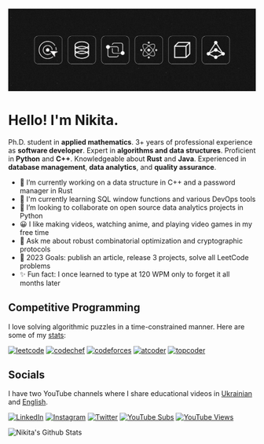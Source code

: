 ![Banner](banner.png)

# Hello! I'm Nikita.

Ph.D. student in **applied mathematics**.
3+ years of professional experience as **software developer**.
Expert in **algorithms and data structures**.
Proficient in **Python** and **C++**.
Knowledgeable about **Rust** and **Java**.
Experienced in **database management**, **data analytics**, and **quality assurance**.

- 🔭 I’m currently working on a data structure in C++ and a password manager in Rust
- 🌱 I'm currently learning SQL window functions and various DevOps tools
- 👯 I’m looking to collaborate on open source data analytics projects in Python
- 😀 I like making videos, watching anime, and playing video games in my free time
- 💬 Ask me about robust combinatorial optimization and cryptographic protocols
- 🥅 2023 Goals: publish an article, release 3 projects, solve all LeetCode problems
- ✨ Fun fact: I once learned to type at 120 WPM only to forget it all months later

## Competitive Programming

I love solving algorithmic puzzles in a time-constrained manner. Here are some of my [stats](https://clist.by/coder/Sky_Nik/):

[![leetcode](https://cp-logo.vercel.app/leetcode/nskybytskyi?logo=true)](https://leetcode.com/nskybytskyi/)
[![codechef](https://cp-logo.vercel.app/codechef/sky_nik?logo=true)](https://www.codechef.com/users/sky_nik)
[![codeforces](https://cp-logo.vercel.app/codeforces/nskybytskyi?logo=true)](https://codeforces.com/profile/nskybytskyi)
[![atcoder](https://cp-logo.vercel.app/atcoder/nskybytskyi?logo=true)](https://atcoder.jp/users/nskybytskyi)
[![topcoder](https://cp-logo.vercel.app/topcoder/Sky_Nik?logo=true)](https://www.topcoder.com/members/Sky_Nik)

## Socials

I have two YouTube channels where I share educational videos in [Ukrainian](https://youtube.com/@leetcodeukraine) and [English](https://youtube.com/@nskybytskyi).

[![LinkedIn](https://img.shields.io/badge/LinkedIn--_.svg?style=social&logo=linkedin)](https://www.linkedin.com/in/nikita-skybytskyi/)
[![Instagram](https://img.shields.io/badge/Instagram--_.svg?style=social&logo=instagram)](https://www.instagram.com/n.skybytskyi/)
[![Twitter](https://img.shields.io/badge/Twitter--_.svg?style=social&logo=twitter)](https://twitter.com/skybytskyi)
[![YouTube Subs](https://img.shields.io/youtube/channel/subscribers/UCMkdawJIiCQR1iyE0ZvlaqA?style=social)](https://youtube.com/@nskybytskyi)
[![YouTube Views](https://img.shields.io/youtube/channel/views/UCMkdawJIiCQR1iyE0ZvlaqA?style=social)](https://youtube.com/@nskybytskyi)

![Nikita's Github Stats](https://github-readme-stats.vercel.app/api?username=nskybytskyi&show_icons=true)